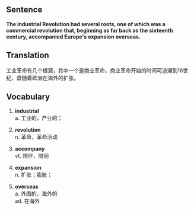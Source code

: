 ## Sentence

**The industrial Revolution had several roots, one of which was a commercial revolution that, beginning as far back as the sixteenth century, accompanied Europe's expansion overseas.**

## Translation

工业革命有几个根源，其中一个是商业革命，商业革命开始的时间可追溯到16世纪，盘随着欧洲在海外的扩张。     


## Vocabulary     

1. **industrial**     
a. 工业的，产业的；    

2. **revolution**      
n. 革命，革命活动       

3. **accompany**      
vt. 陪伴，陪同     

4. **expansion**       
n. 扩张；膨胀；     

5. **overseas**     
a. 外国的，海外的     
ad. 在海外    

